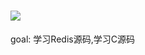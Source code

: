 # ![](https://img.shields.io/badge/Read-Redis-orange?style=flat&logo=redis&logoColor=ffffff)

goal: 学习Redis源码,学习C源码
